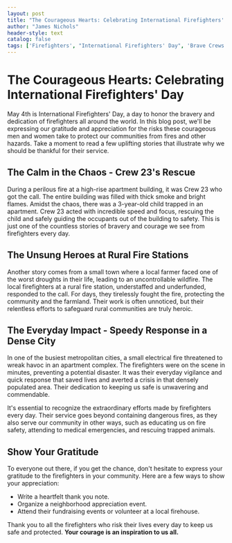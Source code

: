 ```yaml
---
layout: post
title: "The Courageous Hearts: Celebrating International Firefighters' Day"
author: "James Nichols"
header-style: text
catalog: false
tags: ['Firefighters', "International Firefighters' Day", 'Brave Crews', 'Rural Firefighters', 'Urban Rescues', 'Community Safety', 'Gratitude', 'Appreciation', 'Courage', 'Service']
---
```


# The Courageous Hearts: Celebrating International Firefighters' Day  

May 4th is International Firefighters' Day, a day to honor the bravery and dedication of firefighters all around the world. In this blog post, we'll be expressing our gratitude and appreciation for the risks these courageous men and women take to protect our communities from fires and other hazards. Take a moment to read a few uplifting stories that illustrate why we should be thankful for their service.  

## The Calm in the Chaos - Crew 23's Rescue  
During a perilous fire at a high-rise apartment building, it was Crew 23 who got the call. The entire building was filled with thick smoke and bright flames. Amidst the chaos, there was a 3-year-old child trapped in an apartment. Crew 23 acted with incredible speed and focus, rescuing the child and safely guiding the occupants out of the building to safety. This is just one of the countless stories of bravery and courage we see from firefighters every day.  

## The Unsung Heroes at Rural Fire Stations  
Another story comes from a small town where a local farmer faced one of the worst droughts in their life, leading to an uncontrollable wildfire. The local firefighters at a rural fire station, understaffed and underfunded, responded to the call. For days, they tirelessly fought the fire, protecting the community and the farmland. Their work is often unnoticed, but their relentless efforts to safeguard rural communities are truly heroic.  

## The Everyday Impact - Speedy Response in a Dense City  
In one of the busiest metropolitan cities, a small electrical fire threatened to wreak havoc in an apartment complex. The firefighters were on the scene in minutes, preventing a potential disaster. It was their everyday vigilance and quick response that saved lives and averted a crisis in that densely populated area. Their dedication to keeping us safe is unwavering and commendable.  

It's essential to recognize the extraordinary efforts made by firefighters every day. Their service goes beyond containing dangerous fires, as they also serve our community in other ways, such as educating us on fire safety, attending to medical emergencies, and rescuing trapped animals.  

## Show Your Gratitude  
To everyone out there, if you get the chance, don't hesitate to express your gratitude to the firefighters in your community. Here are a few ways to show your appreciation:  

- Write a heartfelt thank you note.  
- Organize a neighborhood appreciation event.  
- Attend their fundraising events or volunteer at a local firehouse.  

Thank you to all the firefighters who risk their lives every day to keep us safe and protected. **Your courage is an inspiration to us all.**  
